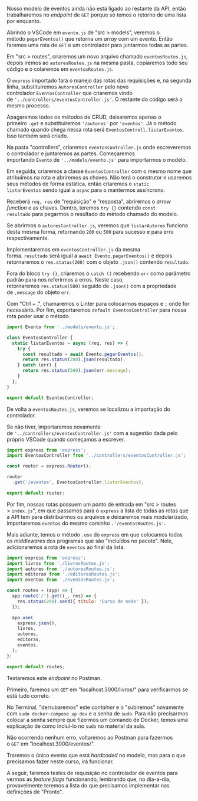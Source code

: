 Nosso modelo de eventos ainda não está ligado ao restante da API, então trabalharemos no _endpoint_ de `GET` porque só temos o retorno de uma lista por enquanto.

Abrindo o VSCode em `evento.js` de "src > models", veremos o método `pegarEventos()` que retorna um _array_ com um evento. Então faremos uma rota de `GET` e um controlador para juntarmos todas as partes.

Em "src > routes", criaremos um novo arquivo chamado `eventosRoutes.js`, depois iremos ao `autoresRoutes.js` na mesma pasta, copiaremos todo seu código e o colaremos em `eventosRoutes.js`.

O `express` importado fará o manejo das rotas das requisições e, na segunda linha, substituiremos `AutoresController` pelo novo controlador `EventosController` que criaremos vindo de `'../controllers/eventosController.js'`. O restante do código será o mesmo processo.

Apagaremos todos os métodos de CRUD, deixaremos apenas o primeiro `.get` e substituiremos `'/autores'` por `'eventos'`. Já o método chamado quando chega nessa rota será `EventosControll.listarEventos`. Isso também será criado.

Na pasta "controllers", criaremos `eventosController.js` onde escreveremos o controlador e juntaremos as partes. Começaremos importando `Evento` de `'../models/evento.js'` para importarmos o modelo.

Em seguida, criaremos a classe `EventosController` com o mesmo nome que atribuímos na rota e abriremos as chaves. Não terá o construtor e usaremos seus métodos de forma estática, então criaremos o `static listarEventos` sendo igual a `async` para o mantermos assíncrono.

Receberá `req, res` de "requisição" e "resposta", abriremos o _arrow function_ e as chaves. Dentro, teremos `try {}` contendo `const resultado` para pegarmos o resultado do método chamado do modelo.

Se abrirmos o `autoresController.js`, veremos que `listarAutores` funciona desta mesma forma, retornando `200` ou `500` para sucesso e para erro respectivamente.

Implementaremos em `eventosController.js` da mesma forma. `resultado` será igual a `await Evento.pegarEventos()` e depois retornaremos o `res.status(200)` com o objeto `.json()` contendo `resultado`.

Fora do bloco `try {}`, criaremos o `catch ()` recebendo `err` como parâmetro padrão para nos referirmos a erros. Neste caso, retornaremos `res.status(500)` seguido de `.json()` com a propriedade de `,message` do objeto `err`.

Com "Ctrl + .", chamaremos o Linter para colocarmos espaços e `;` onde for necessário. Por fim, exportaremos `default EventosController` para nossa rota poder usar o método.

```javascript
import Evento from '../models/evento.js';

class EventosController {
  static listarEventos = async (req, res) => {
    try {
      const resultado = await Evento.pegarEventos();
      return res.status(200).json(resultado);
    } catch (err) {
      return res.status(500).json(err.message);
    }
  };
}

export default EventosController;
```

De volta a `eventosRoutes.js`, veremos se localizou a importação do controlador.

Se não tiver, importaremos novamente de `'../controllers/eventosController.js'` com a sugestão dada pelo próprio VSCode quando começamos a escrever.

```javascript
import express from 'express';
import EventosController from '../controllers/eventosController.js';

const router = express.Router();

router
  .get('/eventos', EventosController.listarEventos);

export default router;
```

Por fim, nossas rotas possuem um ponto de entrada em "src > routes > `index.js`", em que passamos para o `express` a lista de todas as rotas que a API tem para distribuirmos os arquivos e deixaremos mais modularizado, importaremos `eventos` do mesmo caminho `.'/eventosRoutes.js'`.

Mais adiante, temos o método `.use` do `express` em que colocamos todos os _middlewares_ dos programas que são "incluídos no pacote". Nele, adicionaremos a rota de `eventos` ao final da lista.

```javascript
import express from 'express';
import livros from './livrosRoutes.js';
import autores from './autoresRoutes.js';
import editoras from './editorasRoutes.js';
import eventos from './eventosRoutes.js';

const routes = (app) => {
  app.route('/').get((_, res) => {
    res.status(200).send({ titulo: 'Curso de node' });
  });

  app.use(
    express.json(),
    livros,
    autores,
    editoras,
    eventos,
  );
};

export default routes;
```

Testaremos este _endpoint_ no Postman.

Primeiro, faremos um `GET` em "localhost.3000/livros/" para verificarmos se está tudo correto.

No Terminal, "derrubaremos" este _container_ e o "subiremos" novamente com `sudo docker-compose up dev` e a senha de `sudo`. Para não precisarmos colocar a senha sempre que fizermos um comando de Docker, temos uma explicação de como incluí-lo no `sudo` no material da aula.

Não ocorrendo nenhum erro, voltaremos ao Postman para fazermos o `GET` em "localhost.3000/eventos/".

Traremos o único evento que está _hardcoded_ no modelo, mas para o que precisamos fazer neste curso, irá funcionar.

A seguir, faremos testes de requisição no controlador de eventos para vermos as _feature flags_ funcionando, lembrando que, no dia-a-dia, provavelmente teremos a lista do que precisamos implementar nas definições de "Pronto".